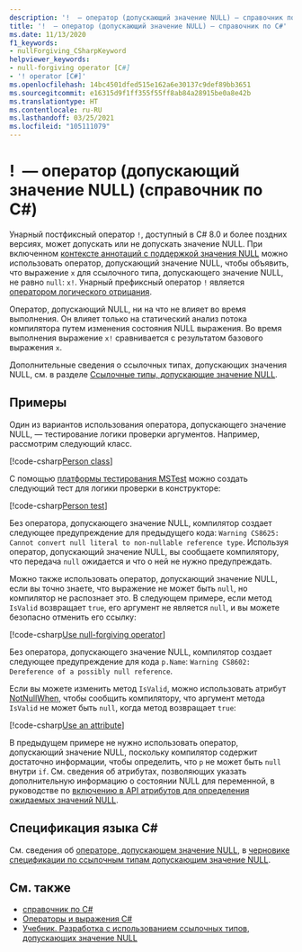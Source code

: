 ```yaml
---
description: '!  — оператор (допускающий значение NULL) — справочник по C#'
title: '!  — оператор (допускающий значение NULL) — справочник по C#'
ms.date: 11/13/2020
f1_keywords:
- nullForgiving_CSharpKeyword
helpviewer_keywords:
- null-forgiving operator [C#]
- '! operator [C#]'
ms.openlocfilehash: 14bc4501dfed515e162a6e30137c9def89bb3651
ms.sourcegitcommit: e16315d9f1ff355f55ff8ab84a28915be0a8e42b
ms.translationtype: HT
ms.contentlocale: ru-RU
ms.lasthandoff: 03/25/2021
ms.locfileid: "105111079"
---
```

# <a name="-null-forgiving-operator-c-reference"></a>!  — оператор (допускающий значение NULL) (справочник по C#)

Унарный постфиксный оператор `!`, доступный в C# 8.0 и более поздних версиях, может допускать или не допускать значение NULL. При включенном [контексте аннотаций с поддержкой значения NULL](../../nullable-references.md#nullable-annotation-context) можно использовать оператор, допускающий значение NULL, чтобы объявить, что выражение `x` для ссылочного типа, допускающего значение NULL, не равно `null`: `x!`. Унарный префиксный оператор `!` является [оператором логического отрицания](boolean-logical-operators.md#logical-negation-operator-).

Оператор, допускающий NULL, ни на что не влияет во время выполнения. Он влияет только на статический анализ потока компилятора путем изменения состояния NULL выражения. Во время выполнения выражение `x!` сравнивается с результатом базового выражения `x`.

Дополнительные сведения о ссылочных типах, допускающих значения NULL, см. в разделе [Ссылочные типы, допускающие значение NULL](../builtin-types/nullable-reference-types.md).

## <a name="examples"></a>Примеры

Один из вариантов использования оператора, допускающего значение NULL, — тестирование логики проверки аргументов. Например, рассмотрим следующий класс.

[!code-csharp[Person class](snippets/shared/NullForgivingOperator.cs#PersonClass)]

С помощью [платформы тестирования MSTest](../../../core/testing/unit-testing-with-mstest.md) можно создать следующий тест для логики проверки в конструкторе:

[!code-csharp[Person test](snippets/shared/NullForgivingOperator.cs#TestPerson)]

Без оператора, допускающего значение NULL, компилятор создает следующее предупреждение для предыдущего кода: `Warning CS8625: Cannot convert null literal to non-nullable reference type`. Используя оператор, допускающий значение NULL, вы сообщаете компилятору, что передача `null` ожидается и что о ней не нужно предупреждать.

Можно также использовать оператор, допускающий значение NULL, если вы точно знаете, что выражение не может быть `null`, но компилятор не распознает это. В следующем примере, если метод `IsValid` возвращает `true`, его аргумент не является `null`, и вы можете безопасно отменить его ссылку:

[!code-csharp[Use null-forgiving operator](snippets/shared/NullForgivingOperator.cs#UseNullForgiving)]

Без оператора, допускающего значение NULL, компилятор создает следующее предупреждение для кода `p.Name`: `Warning CS8602: Dereference of a possibly null reference`.

Если вы можете изменить метод `IsValid`, можно использовать атрибут [NotNullWhen](xref:System.Diagnostics.CodeAnalysis.NotNullWhenAttribute), чтобы сообщить компилятору, что аргумент метода `IsValid` не может быть `null`, когда метод возвращает `true`:

[!code-csharp[Use an attribute](snippets/shared/NullForgivingOperator.cs#UseAttribute)]

В предыдущем примере не нужно использовать оператор, допускающий значение NULL, поскольку компилятор содержит достаточно информации, чтобы определить, что `p` не может быть `null` внутри `if`. См. сведения об атрибутах, позволяющих указать дополнительную информацию о состоянии NULL для переменной, в руководстве по [включению в API атрибутов для определения ожидаемых значений NULL](../attributes/nullable-analysis.md).

## <a name="c-language-specification"></a>Спецификация языка C#

См. сведения об [операторе, допускающем значение NULL](~/_csharplang/proposals/csharp-9.0/nullable-reference-types-specification.md#the-null-forgiving-operator), в [черновике спецификации по ссылочным типам допускающим значение NULL](~/_csharplang/proposals/csharp-9.0/nullable-reference-types-specification.md).

## <a name="see-also"></a>См. также

- [справочник по C#](../index.md)
- [Операторы и выражения C#](index.md)
- [Учебник. Разработка с использованием ссылочных типов, допускающих значение NULL](../../whats-new/tutorials/nullable-reference-types.md)
